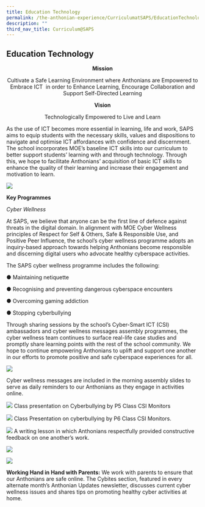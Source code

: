 ```yaml
---
title: Education Technology
permalink: /the-anthonian-experience/CurriculumatSAPS/EducationTechnology/
description: ""
third_nav_title: Curriculum@SAPS
---
```


## Education Technology 

**<center>Mission</center>**

<center>Cultivate a Safe Learning Environment where Anthonians are Empowered to Embrace ICT  in order to Enhance Learning, Encourage Collaboration and Support Self-Directed Learning</center>

**<center>Vision</center>**

<center>Technologically Empowered to Live and Learn</center>

As the use of ICT becomes more essential in learning, life and work, SAPS aims to equip students with the necessary skills, values and dispositions to navigate and optimise ICT affordances with confidence and discernment. The school incorporates MOE’s baseline ICT skills into our curriculum to better support students’ learning with and through technology. Through this, we hope to facilitate Anthonians’ acquisition of basic ICT skills to enhance the quality of their learning and increase their engagement and motivation to learn.

![](/images/educationtech.png)

**Key Programmes**

_Cyber Wellness_

At SAPS, we believe that anyone can be the first line of defence against threats in the digital domain. In alignment with MOE Cyber Wellness principles of Respect for Self & Others, Safe & Responsible Use, and Positive Peer Influence, the school’s cyber wellness programme adopts an inquiry-based approach towards helping Anthonians become responsible and discerning digital users who advocate healthy cyberspace activities. 

  

The SAPS cyber wellness programme includes the following:

● Maintaining netiquette

● Recognising and preventing dangerous cyberspace encounters

● Overcoming gaming addiction

● Stopping cyberbullying

Through sharing sessions by the school’s Cyber-Smart ICT (CSI) ambassadors and cyber wellness messages assembly programmes, the cyber wellness team continues to surface real-life case studies and promptly share learning points with the rest of the school community. We hope to continue empowering Anthonians to uplift and support one another in our efforts to promote positive and safe cyberspace experiences for all.

![](/images/image6.jpg)

Cyber wellness messages are included in the morning assembly slides to serve as daily reminders to our Anthonians as they engage in activities online.

![](/images/image5.jpeg)
Class presentation on Cyberbullying by P5 Class CSI Monitors

![](/images/ict.jpeg)
Class Presentation on cyberbullying by P6 Class CSI Monitors.

![](/images/image7.jpeg)
A writing lesson in which Anthonians respectfully provided constructive feedback on one another’s work.

![](/images/ictawareness.jpg)

![](/images/image3.jpeg)

**Working Hand in Hand with Parents:** We work with parents to ensure that our Anthonians are safe online. The Cybites section, featured in every alternate month’s Anthonian Updates newsletter, discusses current cyber wellness issues and shares tips on promoting healthy cyber activities at home.